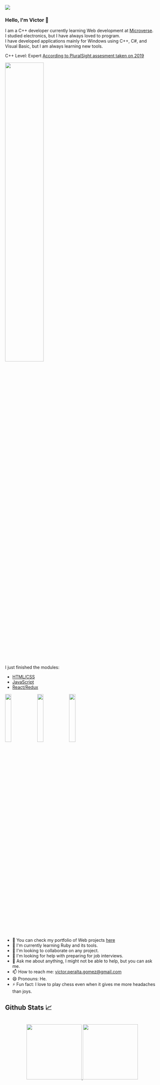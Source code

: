 ![](https://komarev.com/ghpvc/?username=VicPeralta)
### Hello, I'm Victor 👋

I am a C++ developer currently learning Web development at [Microverse](https://github.com/microverseinc).  
I studied electronics, but I have always loved to program.  
I have developed applications mainly for Windows using C++, C#, and Visual Basic, but I am always learning new tools.

C++ Level: Expert [According to PluralSight assesment taken on 2019](https://live.staticflickr.com/65535/52089479214_15a25a1fe1_h.jpg)   

<img src="https://live.staticflickr.com/65535/52089479214_15a25a1fe1_h.jpg" width="50%" height="auto"/>

I just finished the modules:  
 - [HTML/CSS](https://www.credential.net/b268e1d1-fd45-4aa8-a2c7-8e89272c1cb7)   
 - [JavaScript](https://www.credential.net/20f30d74-d7d8-4419-8ded-569beb569753)   
 - [React/Redux](https://www.credential.net/4644426c-a0ac-42b3-bb59-29752ad56a50)    
  
<img src="https://api.accredible.com/v1/frontend/credential_website_embed_image/badge/45950703/" width="20%" height="auto">
<img src="https://api.accredible.com/v1/frontend/credential_website_embed_image/badge/47857901" width="20%" height="auto">
<img src="https://api.accredible.com/v1/frontend/credential_website_embed_image/badge/49817976" width="20%" height="auto">


- 🔭 You can check my portfolio of Web projects [here](https://vicperalta.github.io/Portfolio/)
- 🌱 I'm currently learning Ruby and its tools.
- 👯 I'm looking to collaborate on any project.
- 🤔 I'm looking for help with preparing for job interviews.
- 💬 Ask me about anything, I might not be able to help, but you can ask me.
- 📫 How to reach me: victor.peralta.gomez@gmail.com
- 😄 Pronouns: He.
- ⚡ Fun fact: I love to play chess even when it gives me more headaches than joys.

## Github Stats 📈

<br>
<div align="center">
  <a href="https://github.com/VicPeralta">
  <img height="180em" src="https://github-readme-stats.vercel.app/api?username=VicPeralta&show_icons=true&include_all_commits=true&count_private=true"/>
  <img height="180em" src="https://github-readme-stats.vercel.app/api/top-langs/?username=VicPeralta&layout=compact&langs_count=7"/>
</div>
